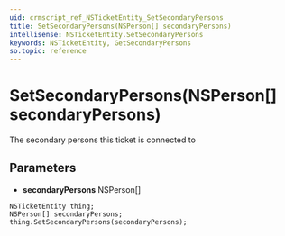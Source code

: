 ```yaml
---
uid: crmscript_ref_NSTicketEntity_SetSecondaryPersons
title: SetSecondaryPersons(NSPerson[] secondaryPersons)
intellisense: NSTicketEntity.SetSecondaryPersons
keywords: NSTicketEntity, GetSecondaryPersons
so.topic: reference
---
```


# SetSecondaryPersons(NSPerson[] secondaryPersons)

The secondary persons this ticket is connected to

## Parameters

* **secondaryPersons** NSPerson[]

```crmscript
NSTicketEntity thing;
NSPerson[] secondaryPersons;
thing.SetSecondaryPersons(secondaryPersons);
```

